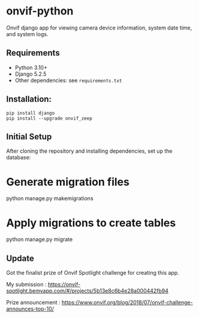 # onvif-python
Onvif django app for viewing camera device information, system date time, and system logs.

## Requirements

- Python 3.10+
- Django 5.2.5
- Other dependencies: see `requirements.txt`

## Installation:

`pip install django`  
`pip install --upgrade onvif_zeep`

## Initial Setup

After cloning the repository and installing dependencies, set up the database:

# Generate migration files
python manage.py makemigrations

# Apply migrations to create tables
python manage.py migrate


## Update

Got the finalist prize of Onvif Spotlight challenge for creating this app.

 My submission : https://onvif-spotlight.bemyapp.com/#/projects/5b13e8c6b4e28a000442fb94
 
 Prize announcement : https://www.onvif.org/blog/2018/07/onvif-challenge-announces-top-10/
